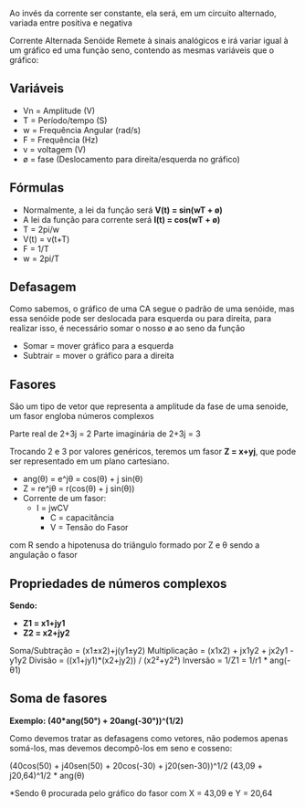 Ao invés da corrente ser constante, ela será, em um circuito alternado, variada entre positiva e negativa

Corrente Alternada Senóide
Remete à sinais analógicos e irá variar igual à um gráfico ed uma função seno, contendo as mesmas variáveis que o gráfico:

## Variáveis

- Vn = Amplitude (V)
- T = Período/tempo (S)
- w = Frequência Angular (rad/s)
- F = Frequência (Hz)
- v = voltagem (V)
- ø = fase (Deslocamento para direita/esquerda no gráfico)

## Fórmulas

- Normalmente, a lei da função será **V(t) = sin(wT + ø)**
- A lei da função para corrente será **I(t) = cos(wT + ø)** 
- T = 2pi/w
- V(t) = v(t+T)
- F = 1/T
- w = 2pi/T

## Defasagem

Como sabemos, o gráfico de uma CA segue o padrão de uma senóide, mas essa senóide pode ser deslocada para esquerda ou para direita, para realizar isso, é necessário somar o nosso ø ao seno da função

- Somar = mover gráfico para a esquerda
- Subtrair = mover o gráfico para a direita

## Fasores

São um tipo de vetor que representa a amplitude da fase de uma senoide, um fasor engloba números complexos

Parte real       de 2+3j = 2
Parte imaginária de 2+3j = 3

Trocando 2 e 3 por valores genéricos, teremos um fasor **Z = x+yj**, que pode ser representado em um plano cartesiano.

- ang(θ) = e^jθ = cos(θ) + j sin(θ)
- Z = re^jθ = r(cos(θ) + j sin(θ))
- Corrente de um fasor:
  - I = jwCV
    - C = capacitância
    - V = Tensão do Fasor

com R sendo a hipotenusa do triângulo formado por Z
e θ sendo a angulação o fasor

## Propriedades de números complexos

**Sendo:**
- **Z1 = x1+jy1**
- **Z2 = x2+jy2**

Soma/Subtração = (x1±x2)+j(y1±y2)
Multiplicação = (x1x2) + jx1y2 + jx2y1 - y1y2
Divisão = ((x1+jy1)*(x2+jy2)) / (x2²+y2²)
Inversão = 1/Z1 = 1/r1 * ang(-θ1)

## Soma de fasores

**Exemplo: (40*ang(50°) + 20ang(-30°))^(1/2)**

Como devemos tratar as defasagens como vetores, não podemos apenas somá-los, mas devemos decompô-los em seno e cosseno:

(40cos(50) + j40sen(50) + 20cos(-30) + j20(sen-30))^1/2
(43,09 + j20,64)^1/2 * ang(θ)

*Sendo θ procurada pelo gráfico do fasor com X = 43,09 e Y = 20,64
